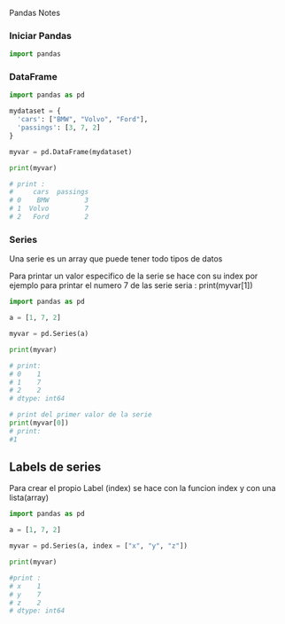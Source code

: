 Pandas Notes

### Iniciar Pandas

```python
import pandas 
```

### DataFrame

```python
import pandas as pd

mydataset = {
  'cars': ["BMW", "Volvo", "Ford"],
  'passings': [3, 7, 2]
}

myvar = pd.DataFrame(mydataset)

print(myvar)

# print :
#     cars  passings
# 0    BMW         3
# 1  Volvo         7
# 2   Ford         2


```

### Series

Una serie es un array que puede tener todo tipos de datos

Para printar un valor especifico de la serie se hace con su index por ejemplo para printar el numero 7 de las serie seria : print(myvar[1])

```python
import pandas as pd

a = [1, 7, 2]

myvar = pd.Series(a)

print(myvar)

# print:
# 0    1
# 1    7
# 2    2
# dtype: int64

# print del primer valor de la serie
print(myvar[0])
# print:
#1
```

## Labels de series

Para crear el propio Label (index) se hace con la funcion index y con una lista(array)

```python
import pandas as pd

a = [1, 7, 2]

myvar = pd.Series(a, index = ["x", "y", "z"])

print(myvar)

#print :
# x    1
# y    7
# z    2
# dtype: int64
```